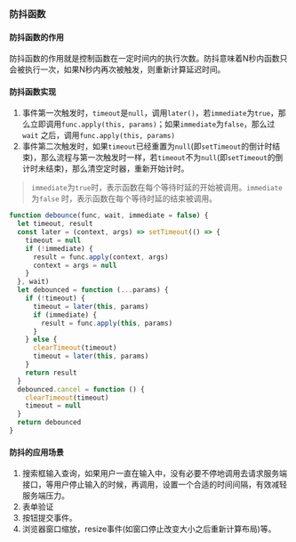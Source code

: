 ### 防抖函数

#### 防抖函数的作用

防抖函数的作用就是控制函数在一定时间内的执行次数。防抖意味着N秒内函数只会被执行一次，如果N秒内再次被触发，则重新计算延迟时间。

#### 防抖函数实现
  1. 事件第一次触发时，```timeout```是```null```，调用```later()```，若```immediate```为```true```，那么立即调用```func.apply(this, params)```；如果```immediate```为```false```，那么过```wait``` 之后，调用```func.apply(this, params)```
  2. 事件第二次触发时，如果```timeout```已经重置为```null```(即```setTimeout```的倒计时结束)，那么流程与第一次触发时一样，若```timeout```不为```null```(即```setTimeout```的倒计时未结束)，那么清空定时器，重新开始计时。

  > ```immediate```为```true```时，表示函数在每个等待时延的开始被调用。```immediate```为```false``` 时，表示函数在每个等待时延的结束被调用。

```javascript
function debounce(func, wait, immediate = false) {
  let timeout, result
  const later = (context, args) => setTimeout(() => {
    timeout = null
    if (!immediate) {
      result = func.apply(context, args)
      context = args = null
    }
  }, wait)
  let debounced = function (...params) {
    if (!timeout) {
      timeout = later(this, params)
      if (immediate) {
        result = func.apply(this, params)
      }
    } else {
      clearTimeout(timeout)
      timeout = later(this, params)
    }
    return result
  }
  debounced.cancel = function () {
    clearTimeout(timeout)
    timeout = null
  }
  return debounced
}
```

#### 防抖的应用场景
  1. 搜索框输入查询，如果用户一直在输入中，没有必要不停地调用去请求服务端接口，等用户停止输入的时候，再调用，设置一个合适的时间间隔，有效减轻服务端压力。
  2. 表单验证
  3. 按钮提交事件。
  4. 浏览器窗口缩放，resize事件(如窗口停止改变大小之后重新计算布局)等。
